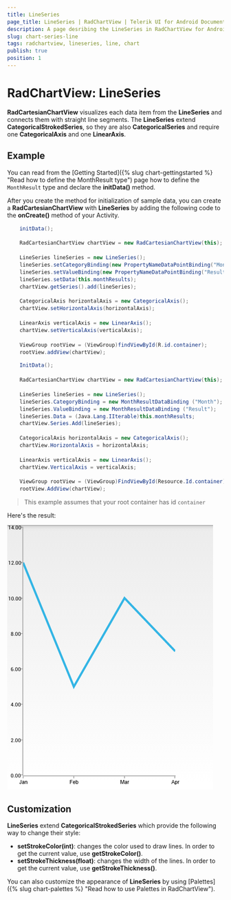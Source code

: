 ```yaml
---
title: LineSeries
page_title: LineSeries | RadChartView | Telerik UI for Android Documentation
description: A page desribing the LineSeries in RadChartView for Android. This article explains the most important things you need to know before using LineSeries.
slug: chart-series-line
tags: radchartview, lineseries, line, chart
publish: true
position: 1
---
```


# RadChartView: LineSeries

**RadCartesianChartView** visualizes each data item from the **LineSeries** and connects them with straight line segments. The **LineSeries** extend **CategoricalStrokedSeries**, so they are also **CategoricalSeries** and require one **CategoricalAxis** and one **LinearAxis**.

## Example

You can read from the [Getting Started]({% slug chart-gettingstarted %} "Read how to define the MonthResult type") page how to define the `MonthResult` type and declare the **initData()** method.

After you create the method for initialization of sample data, you can create a **RadCartesianChartView** with **LineSeries** by adding the following code to the **onCreate()** method of your Activity.

```Java
	initData();

	RadCartesianChartView chartView = new RadCartesianChartView(this);

	LineSeries lineSeries = new LineSeries();
	lineSeries.setCategoryBinding(new PropertyNameDataPointBinding("Month"));
	lineSeries.setValueBinding(new PropertyNameDataPointBinding("Result"));
	lineSeries.setData(this.monthResults);
	chartView.getSeries().add(lineSeries);

	CategoricalAxis horizontalAxis = new CategoricalAxis();
	chartView.setHorizontalAxis(horizontalAxis);

	LinearAxis verticalAxis = new LinearAxis();
	chartView.setVerticalAxis(verticalAxis);

	ViewGroup rootView = (ViewGroup)findViewById(R.id.container);
	rootView.addView(chartView);
```
```C#
	InitData();

	RadCartesianChartView chartView = new RadCartesianChartView(this);

	LineSeries lineSeries = new LineSeries();
	lineSeries.CategoryBinding = new MonthResultDataBinding ("Month");
	lineSeries.ValueBinding = new MonthResultDataBinding ("Result");
	lineSeries.Data = (Java.Lang.IIterable)this.monthResults;
	chartView.Series.Add(lineSeries);

	CategoricalAxis horizontalAxis = new CategoricalAxis();
	chartView.HorizontalAxis = horizontalAxis;

	LinearAxis verticalAxis = new LinearAxis();
	chartView.VerticalAxis = verticalAxis;

	ViewGroup rootView = (ViewGroup)FindViewById(Resource.Id.container);
	rootView.AddView(chartView);
```

> This example assumes that your root container has id `container`

Here's the result:

![TelerikUI-Chart-Series-Line](images/chart-series-line-1.png "Demo of Cartesian chart with LineSeries.")

## Customization

**LineSeries** extend **CategoricalStrokedSeries** which provide the following way to change their style:

* **setStrokeColor(int)**: changes the color used to draw lines. In order to get the current value, use **getStrokeColor()**.
* **setStrokeThickness(float)**: changes the width of the lines. In order to get the current value, use **getStrokeThickness()**.

You can also customize the appearance of **LineSeries** by using [Palettes]({% slug chart-palettes %} "Read how to use Palettes in RadChartView").
